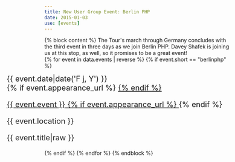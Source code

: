 ```yaml
---
title: New User Group Event: Berlin PHP
date: 2015-01-03
use: [events]
---
```

{% block content %}
The Tour's march through Germany concludes with the third event in three days as we join Berlin PHP. Davey Shafek is joining us at 
this stop, as well, so it promises to be a great event!<br>
    {% for event in data.events | reverse %}
        {% if event.short == "berlinphp" %}
            <div class="row appearance" style="font-size:20px; margin-left:-100px">
                <div class="col-md-3 text-right appearance-date">
                    {{ event.date|date('F j, Y') }}
                </div>
                <div class="col-md-9 appearance-details">
                    {% if event.appearance_url %}
                        <a href="{{ event.appearance_url }}">
                    {% endif %}
                    <p class="appearance-details__event">{{ event.event }}
                    {% if event.appearance_url %}
                        </a>
                    {% endif %}
                    <div class="appearance-details__location">{{ event.location }}</div>
                    <p class="appearance-details__title">{{ event.title|raw }}</p>
                </div>
            </div>
        {% endif %}
    {% endfor %}
{% endblock %}